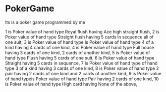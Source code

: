 # PokerGame
Its is a poker game programmed by me
             
1  is Poker value of hand type Royal flush  having  Ace high straight flush,
2  is Poker value of hand type Straight flush having 5 cards in sequence all of one suit,
3  is Poker value of hand type is Poker value of hand type 4 of a kind having  4 cards of one kind,
4  is Poker value of hand type Full house having 3 cards of one kind, 2 cards of another kind,
5  is Poker value of hand type Flush having  5 cards of one suit,
6  is Poker value of hand type Straight having 5 cards in sequence,
7   is Poker value of hand type of hand type 3 of a kind having 3 cards of one kind,
8   is Poker value of hand type 2 pair having 2 cards of one kind and 2 cards of another kind,
9   is Poker value of hand typeis Poker value of hand type  Pair  having 2 cards of one kind,
10   is Poker value of hand type  High card having None of the above,
